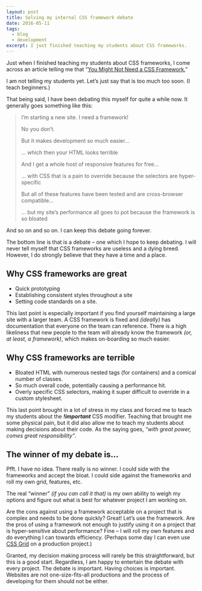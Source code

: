 ```yaml
---
layout: post
title: Solving my internal CSS framework debate
date: 2016-05-11
tags:
  - blog
  - development
excerpt: I just finished teaching my students about CSS frameworks.
---
```


Just when I finished teaching my students about CSS frameworks, I come across an article telling me that “[You Might Not Need a CSS Framework.](https://hacks.mozilla.org/2016/04/you-might-not-need-a-css-framework/)”

I am not telling my students yet.  Let’s just say that is too much too soon.  (I teach beginners.)

That being said, I have been debating this myself for quite a while now.  It generally goes something like this:

<blockquote>
  <p>I’m starting a new site.  I need a framework!</p>
  <p>No you don’t.</p>
  <p>But it makes development so much easier…</p>
  <p>… which then your HTML looks terrible</p>
  <p>And I get a whole host of responsive features for free...</p>
  <p>... with CSS that is a pain to override because the selectors are hyper-specific</p>
  <p>But all of these features have been tested and are cross-browser compatible...</p>
  <p>... but my site’s performance all goes to pot because the framework is so bloated</p>
</blockquote>

And so on and so on.  I can keep this debate going forever.

The bottom line is that is a debate – one which I hope to keep debating.  I will never tell myself that CSS frameworks are useless and a dying breed.  However, I do strongly believe that they have a time and a place.

## Why CSS frameworks are great

* Quick prototyping
* Establishing consistent styles throughout a site
* Setting code standards on a site.

This last point is especially important if you find yourself maintaining a large site with a larger team.  A CSS framework is fixed and _(ideally)_ has documentation that everyone on the team can reference.  There is a high likeliness that new people to the team will already know the framework _(or, at least, a framework)_, which makes on-boarding so much easier.

## Why CSS frameworks are terrible

* Bloated HTML with numerous nested tags (for containers) and a comical number of classes.
* So much overall code, potentially causing a performance hit.
* Overly specific CSS selectors, making it super difficult to override in a custom stylesheet.

This last point brought in a lot of stress in my class and forced me to teach my students about the ___!important___ CSS modifier.  Teaching that brought me some physical pain, but it did also allow me to teach my students about making decisions about their code.  As the saying goes, _“with great power, comes great responsibility”_.

## The winner of my debate is...

Pfft.  I have no idea.  There really is no winner.  I could side with the frameworks and accept the bloat.  I could side against the frameworks and roll my own grid, features, etc.

The real “winner” _(if you can call it that)_ is my own ability to weigh my options and figure out what is best for whatever project I am working on.

Are the cons against using a framework acceptable on a project that is complex and needs to be done quickly?  Great!  Let’s use the framework.  Are the pros of using a framework not enough to justify using it on a project that is hyper-sensitive about performance?  Fine – I will roll my own features and do everything I can towards efficiency.  (Perhaps some day I can even use [CSS Grid](https://www.w3.org/TR/css-grid-1/) on a production project.)

Granted, my decision making process will rarely be this straightforward, but this is a good start. Regardless, I am happy to entertain the debate with every project.  The debate is important.  Having choices is important.  Websites are not one-size-fits-all productions and the process of developing for them should not be either.
